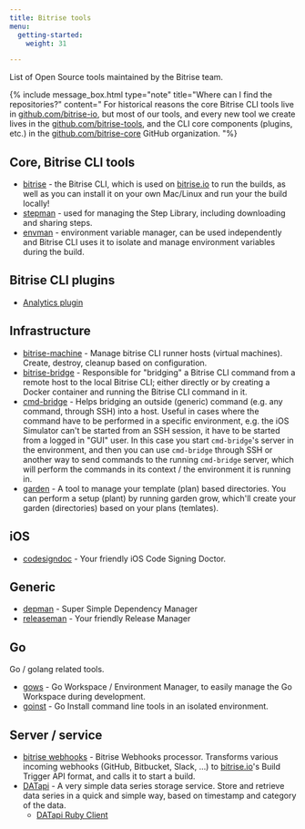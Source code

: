 ```yaml
---
title: Bitrise tools
menu:
  getting-started:
    weight: 31

---
```

List of Open Source tools maintained by the Bitrise team.

{% include message_box.html type="note" title="Where can I find the repositories?" content="
For historical reasons the core Bitrise CLI tools live in [github.com/bitrise-io](https://github.com/bitrise-io), but most of our tools, and every new tool we create lives in the [github.com/bitrise-tools](https://github.com/bitrise-tools), and the CLI core components (plugins, etc.) in the [github.com/bitrise-core](https://github.com/bitrise-core) GitHub organization. "%}

## Core, Bitrise CLI tools

* [bitrise](https://github.com/bitrise-io/bitrise) -
  the Bitrise CLI, which is used on [bitrise.io](https://www.bitrise.io)
  to run the builds, as well as you can install it on your own Mac/Linux and run your the build locally!
* [stepman](https://github.com/bitrise-io/stepman) -
  used for managing the Step Library, including
  downloading and sharing steps.
* [envman](https://github.com/bitrise-io/envman) -
  environment variable manager, can be used independently
  and Bitrise CLI uses it to isolate and manage environment variables during the build.

## Bitrise CLI plugins

* [Analytics plugin](https://github.com/bitrise-core/bitrise-plugins-analytics)

## Infrastructure

* [bitrise-machine](https://github.com/bitrise-tools/bitrise-machine) -
  Manage bitrise CLI runner hosts (virtual machines). Create, destroy, cleanup based on configuration.
* [bitrise-bridge](https://github.com/bitrise-tools/bitrise-bridge) -
  Responsible for "bridging" a Bitrise CLI command
  from a remote host to the local Bitrise CLI;
  either directly or by creating a Docker container and running the Bitrise CLI command in it.
* [cmd-bridge](https://github.com/bitrise-io/cmd-bridge) -
  Helps bridging an outside (generic) command (e.g. any command, through SSH) into a host. Useful in cases
  where the command have to be performed in a specific environment, e.g. the iOS Simulator
  can't be started from an SSH session, it have to be started from a logged in "GUI" user.
  In this case you start `cmd-bridge`'s server in the environment, and then
  you can use `cmd-bridge` through SSH or another way to send commands to the running
  `cmd-bridge` server, which will perform the commands in its context / the environment
  it is running in.
* [garden](https://github.com/bitrise-tools/garden) -
  A tool to manage your template (plan) based directories.
  You can perform a setup (plant) by running garden grow,
  which'll create your garden (directories) based on your plans (temlates).

## iOS

* [codesigndoc](https://github.com/bitrise-tools/codesigndoc) -
  Your friendly iOS Code Signing Doctor.

## Generic

* [depman](https://github.com/bitrise-tools/depman) -
  Super Simple Dependency Manager
* [releaseman](https://github.com/bitrise-tools/releaseman) -
  Your friendly Release Manager

## Go

Go / golang related tools.

* [gows](https://github.com/bitrise-tools/gows) -
  Go Workspace / Environment Manager, to easily manage the Go Workspace during development.
* [goinst](https://github.com/bitrise-tools/goinst) -
  Go Install command line tools in an isolated environment.

## Server / service

* [bitrise webhooks](https://github.com/bitrise-io/bitrise-webhooks) -
  Bitrise Webhooks processor. Transforms various incoming webhooks (GitHub, Bitbucket, Slack, ...)
  to [bitrise.io](https://www.bitrise.io)'s Build Trigger API format, and calls it to start a build.
* [DATapi](https://github.com/bitrise-tools/datapi) -
  A very simple data series storage service.
  Store and retrieve data series in a quick and simple way, based on timestamp and category of the data.
  * [DATapi Ruby Client](https://github.com/bitrise-tools/datapi-client)